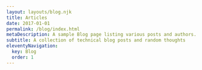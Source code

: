 ```yaml
---
layout: layouts/blog.njk
title: Articles
date: 2017-01-01
permalink: /blog/index.html
metaDescription: A sample Blog page listing various posts and authors.
subtitle: A collection of technical blog posts and random thoughts
eleventyNavigation:
  key: Blog
  order: 1
---
```

